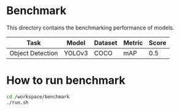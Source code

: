 # Benchmark

This directory contains the benchmarking performance of models.

| Task | Model | Dataset | Metric | Score |
| --- | --- | --- | --- | --- |
| Object Detection | YOLOv3 | COCO | mAP | 0.5 |

# How to run benchmark

```bash
cd /workspace/benchmark
./run.sh
```
